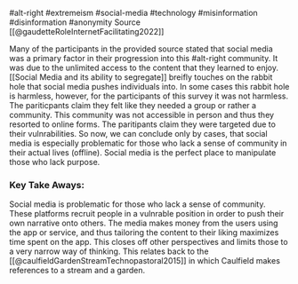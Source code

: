 #alt-right #extremeism #social-media #technology #misinformation #disinformation #anonymity 
Source [[@gaudetteRoleInternetFacilitating2022]]

Many of the participants in the provided source stated that social media was a primary factor in their progression into this #alt-right community. It was due to the unlimited access to the content  that they learned to enjoy. [[Social Media and its ability to segregate]] breifly touches on the rabbit hole that social media pushes individuals into.  In some cases this rabbit hole is harmless, however, for the participants of this survey it was not harmless. The pariticpants claim they felt like they needed a group or rather a community. This community was not accessible in person and thus they resorted to online forms. The paritipants claim they were targeted due to their vulnrabilities. So now, we can conclude only by cases, that social media is especially problematic for those who lack a sense of community in their actual lives (offline). Social media is the perfect place to manipulate those who lack purpose. 

### Key Take Aways:
Social media is problematic for those who lack a sense of community. These platforms recruit people in a vulnrable position in order to push their own narrative onto others. The media makes money from the users using the app or service, and thus tailoring the content to their liking maximizes time spent on the app. This closes off other perspectives and limits those to a very narrow way of thinking. This relates back to the [[@caulfieldGardenStreamTechnopastoral2015]] in which Caulfield makes references to a stream and a garden.